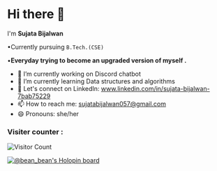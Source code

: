 # Hi there 👋


I'm **Sujata Bijalwan**

•Currently pursuing `B.Tech.(CSE)`

•**Everyday trying to become an upgraded version of myself .**

- 🔭 I’m currently working on Discord chatbot 
- 🌱 I’m currently learning Data structures and algorithms 
- 💬 Let's connect on LinkedIn: www.linkedin.com/in/sujata-bijalwan-7bab75229
- 📫 How to reach me: sujatabijalwan057@gmail.com
- 😄 Pronouns: she/her


### Visiter counter :

![Visitor Count](https://profile-counter.glitch.me/Sujata005/count.svg)

[![@bean_bean's Holopin board](https://holopin.io/api/user/board?user=bean_bean)](https://holopin.io/@bean_bean)
